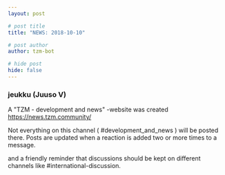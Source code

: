 ```yaml
---
layout: post

# post title
title: "NEWS: 2018-10-10"

# post author
author: tzm-bot

# hide post
hide: false
---
```


### jeukku (Juuso V)

A "TZM - development and news" -website was created https://news.tzm.community/

Not everything on this channel  ( #development_and_news  ) will be posted there. Posts are updated when a reaction is added two or more times to a message.

and a friendly reminder that discussions should be kept on different channels like #international-discussion.


